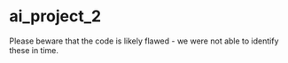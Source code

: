 # ai_project_2
Please beware that the code is likely flawed - we were not able to identify these in time.

